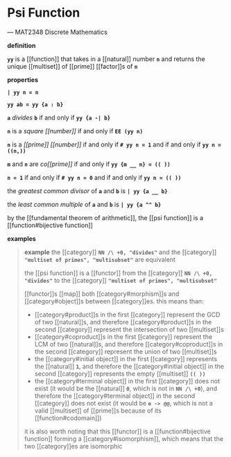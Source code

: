 # Psi Function

&mdash; MAT2348 Discrete Mathematics

**definition**

**`yy`** is a [[function]] that takes in a [[natural]] number **`n`** and returns the unique [[multiset]] of [[prime]] [[factor]]s of **`n`**

**properties**

**`| yy n = n`**

**`yy ab = yy {a : b}`**

**`a`** _divides_ **`b`** if and only if **`yy {a -| b}`**

**`n`** is a _square [[number]]_ if and only if **`EE (yy n)`**

**`n`** is a _[[prime]] [[number]]_ if and only if **`# yy n = 1`** and if and only if **`yy n = ((n,))`**

**`m`** and **`n`** are _co[[prime]]_ if and only if **`yy {m __ n} = (( ))`**

**`n = 1`** if and only if **`# yy n = 0`** and if and only if **`yy n = (( ))`**

the _greatest common divisor_ of **`a`** and **`b`** is **`| yy {a __ b}`**

the _least common multiple_ of **`a`** and **`b`** is **`| yy {a ^^ b}`**

by the [[fundamental theorem of arithmetic]], the [[psi function]] is a [[function#bijective function]]

**examples**

> **example** the [[category]] **`NN /\ +0, "divides"`** and the [[category]] **`"multiset of primes", "multisubset"`** are equivalent
>
> the [[psi function]] is a [[functor]] from the [[category]] **`NN /\ +0, "divides"`** to the [[category]] **`"multiset of primes", "multisubset"`**
>
> [[functor]]s [[map]] both [[category#morphism]]s and [[category#object]]s between [[category]]es. this means than:
>
> - [[category#product]]s in the first [[category]] represent the GCD of two [[natural]]s, and therefore [[category#product]]s in the second [[category]] represent the intersection of two [[multiset]]s
> - [[category#coproduct]]s in the first [[category]] represent the LCM of two [[natural]]s, and therefore [[category#coproduct]]s in the second [[category]] represent the union of two [[multiset]]s
> - the [[category#initial object]] in the first [[category]] represents the [[natural]] **`1`**, and therefore the [[category#initial object]] in the second [[category]] represents the empty [[multiset]] **`(( ))`**
> - the [[category#terminal object]] in the first [[category]] does not exist (it would be the [[natural]] **`0`**, which is not in **`NN /\ +0`**), and therefore the [[category#terminal object]] in the second [[category]] does not exist (it would be **`e -> @@`**, which is not a valid [[multiset]] of [[prime]]s because of its [[function#codomain]])
>
> it is also worth noting that this [[functor]] is a [[function#bijective function]] forming a [[category#isomorphism]], which means that the two [[category]]es are isomorphic
